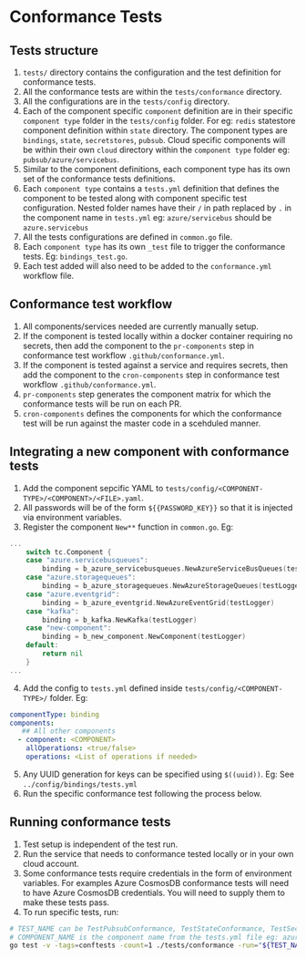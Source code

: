 # Conformance Tests
## Tests structure
1. `tests/` directory contains the configuration and the test definition for conformance tests.
2. All the conformance tests are within the `tests/conformance` directory.
3. All the configurations are in the `tests/config` directory.
4. Each of the component specific `component` definition are in their specific `component type` folder in the `tests/config` folder. For eg: `redis` statestore component definition within `state` directory. The component types are `bindings`, `state`, `secretstores`, `pubsub`. Cloud specific components will be within their own `cloud` directory within the `component type` folder eg: `pubsub/azure/servicebus`.
5. Similar to the component definitions, each component type has its own set of the conformance tests definitions.
6. Each `component type` contains a `tests.yml` definition that defines the component to be tested along with component specific test configuration. Nested folder names have their `/` in path replaced by `.` in the component name in `tests.yml` eg: `azure/servicebus` should be `azure.servicebus`
7. All the tests configurations are defined in `common.go` file.
8. Each `component type` has its own `_test` file to trigger the conformance tests. Eg: `bindings_test.go`.
9. Each test added will also need to be added to the `conformance.yml` workflow file.

## Conformance test workflow
1. All components/services needed are currently manually setup. 
2. If the component is tested locally within a docker container requiring no secrets, then add the component to the `pr-components` step in conformance test workflow `.github/conformance.yml`. 
3. If the component is tested against a service and requires secrets, then add the component to the `cron-components` step in conformance test workflow `.github/conformance.yml`. 
4. `pr-components` step generates the component matrix for which the conformance tests will be run on each PR. 
5. `cron-components` defines the components for which the conformance test will be run against the master code in a scehduled manner.

## Integrating a new component with conformance tests 
1. Add the component sepcific YAML to `tests/config/<COMPONENT-TYPE>/<COMPONENT>/<FILE>.yaml`.
2. All passwords will be of the form `${{PASSWORD_KEY}}` so that it is injected via environment variables.
3. Register the component `New**` function in `common.go`. Eg: 
```go
...
	switch tc.Component {
	case "azure.servicebusqueues":
		binding = b_azure_servicebusqueues.NewAzureServiceBusQueues(testLogger)
	case "azure.storagequeues":
		binding = b_azure_storagequeues.NewAzureStorageQueues(testLogger)
	case "azure.eventgrid":
		binding = b_azure_eventgrid.NewAzureEventGrid(testLogger)
	case "kafka":
		binding = b_kafka.NewKafka(testLogger)
    case "new-component":
        binding = b_new_component.NewComponent(testLogger)
	default:
		return nil
	}
...
```
4. Add the config to `tests.yml` defined inside `tests/config/<COMPONENT-TYPE>/` folder. Eg: 
```yaml
componentType: binding
components:
   ## All other components
  - component: <COMPONENT>
    allOperations: <true/false>
    operations: <List of operations if needed>
```
5. Any UUID generation for keys can be specified using `$((uuid))`. Eg: See `../config/bindings/tests.yml`
6. Run the specific conformance test following the process below.

## Running conformance tests
1. Test setup is independent of the test run.
2. Run the service that needs to conformance tested locally or in your own cloud account.
3. Some conformance tests require credentials in the form of environment variables. For examples Azure CosmosDB conformance tests will need to have Azure CosmosDB credentials. You will need to supply them to make these tests pass.
5. To run specific tests, run:
```bash
# TEST_NAME can be TestPubsubConformance, TestStateConformance, TestSecretStoreConformance or TestBindingsConformance
# COMPONENT_NAME is the component name from the tests.yml file eg: azure.servicebus, redis, mongodb etc.
go test -v -tags=conftests -count=1 ./tests/conformance -run="${TEST_NAME}/${COMPONENT_NAME}"
